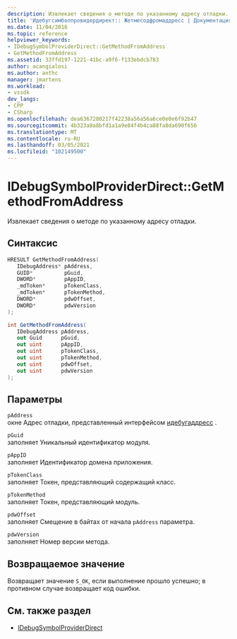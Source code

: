 ```yaml
---
description: Извлекает сведения о методе по указанному адресу отладки.
title: 'Идебугсимболпровидердирект:: Жетмесодфромаддресс | Документация Майкрософт'
ms.date: 11/04/2016
ms.topic: reference
helpviewer_keywords:
- IDebugSymbolProviderDirect::GetMethodFromAddress
- GetMethodFromAddress
ms.assetid: 33ffd197-1221-41bc-a9f6-f133ebdcb783
author: acangialosi
ms.author: anthc
manager: jmartens
ms.workload:
- vssdk
dev_langs:
- CPP
- CSharp
ms.openlocfilehash: dea6367280217f42238a56a56a6ce0e0e6f92b47
ms.sourcegitcommit: 4b323a8a8bfd1a1a9e84f4b4ca88fa8da690f656
ms.translationtype: MT
ms.contentlocale: ru-RU
ms.lasthandoff: 03/05/2021
ms.locfileid: "102149500"
---
```

# <a name="idebugsymbolproviderdirectgetmethodfromaddress"></a>IDebugSymbolProviderDirect::GetMethodFromAddress
Извлекает сведения о методе по указанному адресу отладки.

## <a name="syntax"></a>Синтаксис

```cpp
HRESULT GetMethodFromAddress(
   IDebugAddress* pAddress,
   GUID*          pGuid,
   DWORD*         pAppID,
   _mdToken*      pTokenClass,
   _mdToken*      pTokenMethod,
   DWORD*         pdwOffset,
   DWORD*         pdwVersion
);
```

```csharp
int GetMethodFromAddress(
   IDebugAddress pAddress,
   out Guid      pGuid,
   out uint      pAppID,
   out uint      pTokenClass,
   out uint      pTokenMethod,
   out uint      pdwOffset,
   out uint      pdwVersion
);
```

## <a name="parameters"></a>Параметры
`pAddress`\
окне Адрес отладки, представленный интерфейсом [идебугаддресс](../../../extensibility/debugger/reference/idebugaddress.md) .

`pGuid`\
заполняет Уникальный идентификатор модуля.

`pAppID`\
заполняет Идентификатор домена приложения.

`pTokenClass`\
заполняет Токен, представляющий содержащий класс.

`pTokenMethod`\
заполняет Токен, представляющий модуль.

`pdwOffset`\
заполняет Смещение в байтах от начала `pAddress` параметра.

`pdwVersion`\
заполняет Номер версии метода.

## <a name="return-value"></a>Возвращаемое значение
 Возвращает значение `S_OK`, если выполнение прошло успешно; в противном случае возвращает код ошибки.

## <a name="see-also"></a>См. также раздел
- [IDebugSymbolProviderDirect](../../../extensibility/debugger/reference/idebugsymbolproviderdirect.md)
